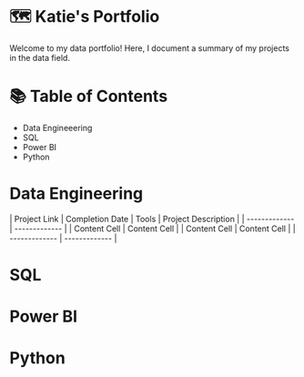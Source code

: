  # 🗺 Katie's Portfolio
Welcome to my data portfolio! Here, I document a summary of my projects in the data field.

# 📚 Table of Contents
- Data Engineeering
- SQL
- Power BI
- Python

# Data Engineering
|    Project Link    |   Completion Date  |    Tools    |   Project Description  |
| ------------- | ------------- |
| Content Cell  | Content Cell  |
| Content Cell  | Content Cell  |
| ------------- | ------------- |

# SQL

# Power BI

# Python
